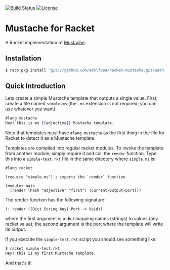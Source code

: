 [![Build Status](https://travis-ci.org/adolfopa/racket-mustache.svg)](https://travis-ci.org/adolfopa/racket-mustache)
[![License](https://img.shields.io/badge/license-LGPL2-blue.svg)](http://opensource.org/licenses/LGPL-2.1)

# Mustache for Racket

A Racket implementation of [Mustache](http://mustache.github.io).

## Installation

```sh
$ raco pkg install "git://github.com/adolfopa/racket-mustache.git?path=mustache"
```

## Quick Introduction

Lets create a simple Mustache template that outputs a single value.  First, create
a file named `simple.ms` (the `.ms` extension is not required; you can use whatever
you want).

```mustache
#lang mustache
Hey! this is my {{adjective}} Mustache template.
```

Note that templates *must* have `#lang mustache` as the first thing in the file for
Racket to detect it as a Mustache template.

Templates are compiled into regular racket modules.  To invoke the template from another
module, simply require it and call the `render` function.  Type this into a `simple-test.rkt`
file in the same directory where `simple.ms` is:

```racket
#lang racket

(require "simple.ms") ; imports the `render` function

(module+ main
  (render (hash "adjective" "first") (current-output-port)))
```

The render function has the following signature:
```racket
(: render ((Dict String Any) Port -> Void))
```
where the first argument is a dict mapping names (strings) to values (any racket value);
the second argument is the port where the template will write its output.

If you execute the `simple-test.rkt` script you should see something like:
```sh
$ racket simple-test.rkt
Hey! this is my first Mustache template.
```

And that's it!
